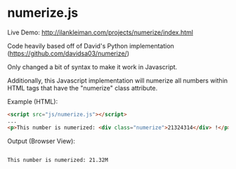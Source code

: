 # numerize.js

Live Demo: http://ilankleiman.com/projects/numerize/index.html

Code heavily based off of David's Python implementation (https://github.com/davidsa03/numerize/)

Only changed a bit of syntax to make it work in Javascript.

Additionally, this Javascript implementation will numerize all numbers within HTML tags that have the "numerize" class attribute.

Example (HTML):
```html
<script src="js/numerize.js"></script>
...
<p>This number is numerized: <div class="numerize">21324314</div> !</p>

```

Output (Browser View):
```

This number is numerized: 21.32M

```
